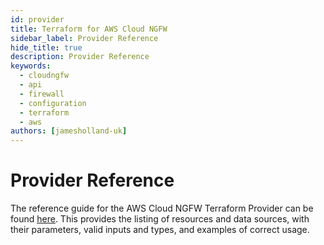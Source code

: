 ```yaml
---
id: provider
title: Terraform for AWS Cloud NGFW
sidebar_label: Provider Reference
hide_title: true
description: Provider Reference
keywords:
  - cloudngfw
  - api
  - firewall
  - configuration
  - terraform
  - aws
authors: [jamesholland-uk]
---
```


# Provider Reference

The reference guide for the AWS Cloud NGFW Terraform Provider can be found [here](https://registry.terraform.io/providers/PaloAltoNetworks/cloudngfwaws/latest/docs). This provides the listing of resources and data sources, with their parameters, valid inputs and types, and examples of correct usage.
